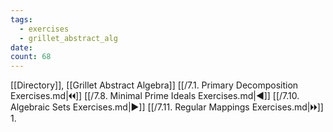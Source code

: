 ```yaml
---
tags:
  - exercises
  - grillet_abstract_alg
date:
count: 68
---
```

[[Directory]], [[Grillet Abstract Algebra]]
[[/7.1. Primary Decomposition Exercises.md|🞀🞀]] [[/7.8. Minimal Prime Ideals Exercises.md|◀]] [[/7.10. Algebraic Sets Exercises.md|▶]] [[/7.11. Regular Mappings Exercises.md|🞂🞂]]
1. 